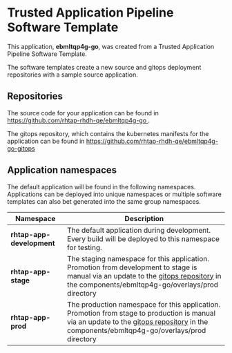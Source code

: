 # Trusted Application Pipeline Software Template

This application, **ebmltqp4g-go**, was created from a Trusted Application Pipeline Software Template.

The software templates create a new source and gitops deployment repositories with a sample source application. 

## Repositories

The source code for your application can be found in [https://github.com/rhtap-rhdh-qe/ebmltqp4g-go ](https://github.com/rhtap-rhdh-qe/ebmltqp4g-go ).
 
The gitops repository, which contains the kubernetes manifests for the application can be found in 
[https://github.com/rhtap-rhdh-qe/ebmltqp4g-go-gitops ](https://github.com/rhtap-rhdh-qe/ebmltqp4g-go-gitops ) 

## Application namespaces 

The default application will be found in the following namespaces. Applications can be deployed into unique namespaces or multiple software templates can also bet generated into the same group namespaces.  

|  Namespace   |  Description   |  
| -------- | -------- |   
| **rhtap-app-development** | The default application during development. Every build will be deployed to this namespace for testing. | 
| **rhtap-app-stage** | The staging namespace for this application. Promotion from development to stage is manual via an update to the [gitops repository](https://github.com/rhtap-rhdh-qe/ebmltqp4g-go-gitops ) in the components/ebmltqp4g-go/overlays/prod directory |  
| **rhtap-app-prod** | The production namespace for this application. Promotion from stage to production is manual via an update to the [gitops repository](https://github.com/rhtap-rhdh-qe/ebmltqp4g-go-gitops ) in the components/ebmltqp4g-go/overlays/prod directory | 